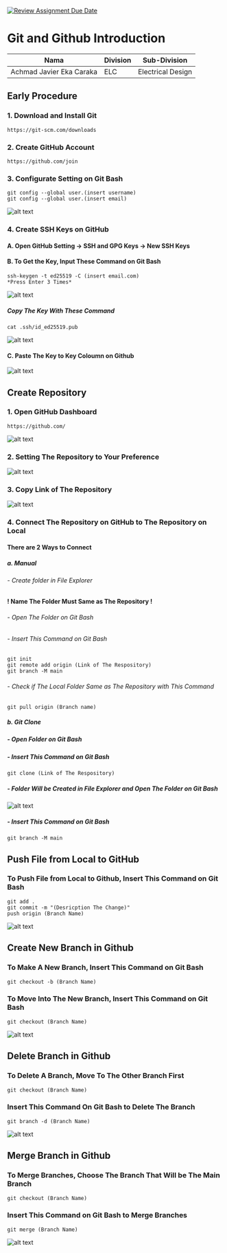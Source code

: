 [![Review Assignment Due Date](https://classroom.github.com/assets/deadline-readme-button-22041afd0340ce965d47ae6ef1cefeee28c7c493a6346c4f15d667ab976d596c.svg)](https://classroom.github.com/a/tbEHDGEc)
# Git and Github Introduction

| Nama  | Division        | Sub-Division  |
| ----- | ---------- | ---------- |
| Achmad Javier Eka Caraka   | ELC | Electrical Design |

## Early Procedure
### 1. Download and Install Git 
    https://git-scm.com/downloads
### 2. Create GitHub Account
    https://github.com/join
### 3. Configurate Setting on Git Bash
    git config --global user.(insert username)
    git config --global user.(insert email)
![alt text](images/configurate.png)
### 4. Create SSH Keys on GitHub
#### A. Open GitHub Setting -> SSH and GPG Keys -> New SSH Keys
#### B. To Get the Key, Input These Command on Git Bash
    ssh-keygen -t ed25519 -C (insert email.com)
    *Press Enter 3 Times*
![alt text](images/SSH.png)

##### Copy The Key With These Command 
    cat .ssh/id_ed25519.pub
![alt text](images/CAT.png)
#### C. Paste The Key to Key Coloumn on Github
![alt text](images/addkey.png)
## Create Repository
### 1. Open GitHub Dashboard
    https://github.com/
![alt text](images/new.png)
### 2. Setting The Repository to Your Preference
![alt text](images/repository.png)
### 3. Copy Link of The Repository
![alt text](images/copy.png)
### 4. Connect The Repository on GitHub to The Repository on Local
#### There are 2 Ways to Connect
##### a. **Manual**
###### - Create folder in File Explorer 
**! Name The Folder Must Same as The Repository !**
###### - Open The Folder on Git Bash
###### - Insert This Command on Git Bash
    git init
    git remote add origin (Link of The Respository)
    git branch -M main
###### - Check if The Local Folder Same as The Repository with This Command
    git pull origin (Branch name)
##### b. **Git Clone**
##### - Open Folder on Git Bash
##### - Insert This Command on Git Bash
    git clone (Link of The Respository)
##### - Folder Will be Created in File Explorer and Open The Folder on Git Bash
![alt text](images/clone.png)
##### - Insert This Command on Git Bash
    git branch -M main
## Push File from Local to GitHub
### To Push File from Local to Github, Insert This Command on Git Bash
    git add .
    git commit -m "(Desricption The Change)"
    push origin (Branch Name)
![alt text](images/add.png)
## Create New Branch in Github 
### To Make A New Branch, Insert This Command on Git Bash
    git checkout -b (Branch Name)
### To Move Into The New Branch, Insert This Command on Git Bash
    git checkout (Branch Name)
![alt text](images/branch.png)
## Delete Branch in Github
### To Delete A Branch, Move To The Other Branch First 
    git checkout (Branch Name)
### Insert This Command On Git Bash to Delete The Branch
    git branch -d (Branch Name)
![alt text](images/delete.png)
## Merge Branch in Github
### To Merge Branches, Choose The Branch That Will be The Main Branch
    git checkout (Branch Name)
### Insert This Command on Git Bash to Merge Branches
    git merge (Branch Name)
![alt text](images/merge.png)
